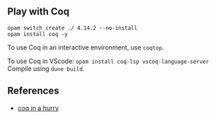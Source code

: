 ## Play with Coq

```
opam switch create ./ 4.14.2 --no-install
opam install coq -y
```

To use Coq in an interactive environment, use `coqtop`.

To use Coq in VScode: `opam install coq-lsp vscoq-language-server`
Compile using `dune build`.

## References

- [coq in a hurry](https://cel.hal.science/inria-00001173)
